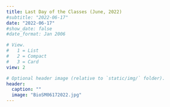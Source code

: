 ```yaml
---
title: Last Day of the Classes (June, 2022)
#subtitle: "2022-06-17"
date: "2022-06-17"
#show_date: false
#date_format: Jan 2006

# View.
#   1 = List
#   2 = Compact
#   3 = Card
view: 2

# Optional header image (relative to `static/img/` folder).
header:
  caption: ""
  image: "BioSM06172022.jpg"
---
```

